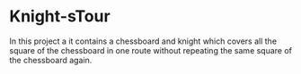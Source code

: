 # Knight-sTour
In this project a it contains a chessboard and knight which covers all the square of the chessboard in one route without repeating the same square of the chessboard again.
